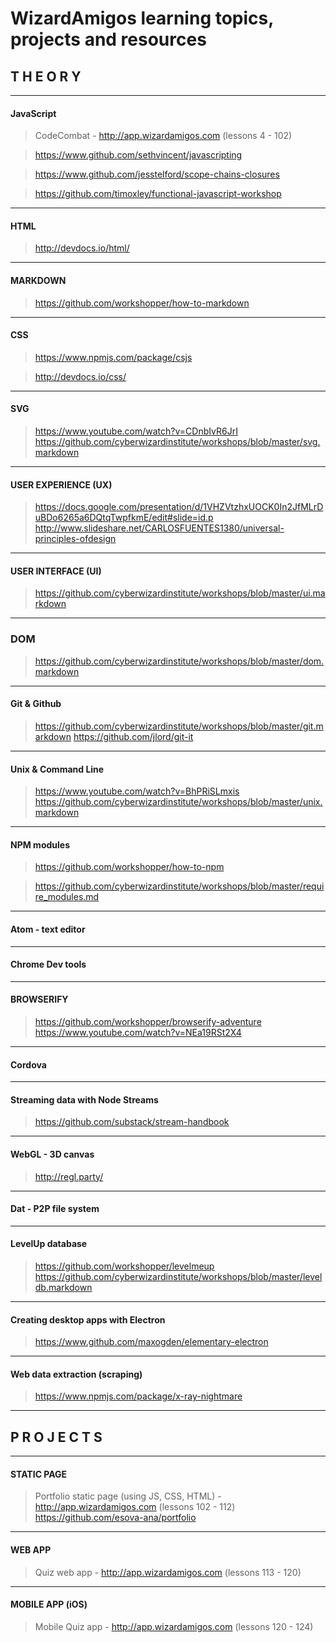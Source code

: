 # WizardAmigos learning topics, projects and resources

## T H E O R Y

---

#### JavaScript

>CodeCombat - http://app.wizardamigos.com (lessons 4 - 102)

>https://www.github.com/sethvincent/javascripting

>https://www.github.com/jesstelford/scope-chains-closures

>https://github.com/timoxley/functional-javascript-workshop

---

#### HTML

>http://devdocs.io/html/

---

#### MARKDOWN

>https://github.com/workshopper/how-to-markdown

---

#### CSS

>https://www.npmjs.com/package/csjs

>http://devdocs.io/css/

---

#### SVG

>https://www.youtube.com/watch?v=CDnbIvR6JrI
>https://github.com/cyberwizardinstitute/workshops/blob/master/svg.markdown

---

#### USER EXPERIENCE (UX)

>https://docs.google.com/presentation/d/1VHZVtzhxUOCK0In2JfMLrDuBDo6265a6DQtqTwpfkmE/edit#slide=id.p
>http://www.slideshare.net/CARLOSFUENTES1380/universal-principles-ofdesign

---

#### USER INTERFACE (UI)

>https://github.com/cyberwizardinstitute/workshops/blob/master/ui.markdown

---

### DOM

>https://github.com/cyberwizardinstitute/workshops/blob/master/dom.markdown

---

#### Git & Github

>https://github.com/cyberwizardinstitute/workshops/blob/master/git.markdown
>https://github.com/jlord/git-it

---

#### Unix & Command Line

>https://www.youtube.com/watch?v=BhPRiSLmxis
>https://github.com/cyberwizardinstitute/workshops/blob/master/unix.markdown

---

#### NPM modules

>https://github.com/workshopper/how-to-npm

>https://github.com/cyberwizardinstitute/workshops/blob/master/require_modules.md

---

#### Atom - text editor

>

---

#### Chrome Dev tools

>

---

#### BROWSERIFY

>https://github.com/workshopper/browserify-adventure
>https://www.youtube.com/watch?v=NEa19RSt2X4

---

#### Cordova


---

#### Streaming data with Node Streams

>https://github.com/substack/stream-handbook

---

#### WebGL - 3D canvas

>http://regl.party/

---

#### Dat - P2P file system

>

---

#### LevelUp database

>https://github.com/workshopper/levelmeup
>https://github.com/cyberwizardinstitute/workshops/blob/master/leveldb.markdown

---

#### Creating desktop apps with Electron

>https://www.github.com/maxogden/elementary-electron


---

#### Web data extraction (scraping)

>https://www.npmjs.com/package/x-ray-nightmare

---

## P R O J E C T S

---

#### STATIC PAGE
>Portfolio static page (using JS, CSS, HTML) - http://app.wizardamigos.com (lessons 102 - 112)
>https://github.com/esova-ana/portfolio

---

#### WEB APP

>Quiz web app - http://app.wizardamigos.com (lessons 113 - 120)

---

#### MOBILE APP (iOS)

>Mobile Quiz app - http://app.wizardamigos.com (lessons 120 - 124)
